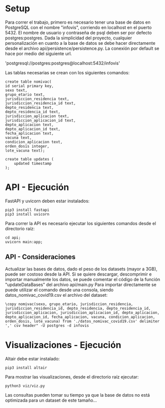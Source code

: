 # Setup

Para correr el trabajo, primero es necesario tener una base de datos en PostgreSQL con el nombre "infovis", corriendo en localhost en el puerto 5432.
El nombre de usuario y contraseña de psql deben ser por defecto postgres:postgres.
Dada la simplicidad del proyecto, cualquier personalización en cuanto a la base de datos se debe hacer directamente desde el archivo api/persistence/persistence.py.
La conexión por default se hace por medio del siguiente url.

'postgresql://postgres:postgres@localhost:5432/infovis'

Las tablas necesarias se crean con los siguientes comandos:

```
create table nomivac(
id serial primary key,
sexo text,
grupo_etario text,
jurisdiccion_residencia text,
jurisdiccion_residencia_id text,
depto_residencia text,
depto_residencia_id text,
jurisdiccion_aplicacion text,
jurisdiccion_aplicacion_id text,
depto_aplicacion text,
depto_aplicacion_id text,
fecha_aplicacion text,
vacuna text,
condicion_aplicacion text,
orden_dosis integer,
lote_vacuna text);

create table updates (
    updated timestamp
);
```

# API - Ejecución

FastAPI y uvicorn deben estar instalados:

```
pip3 install fastapi
pip3 install uvicorn
```

Para correr la API es necesario ejecutar los siguientes comandos desde el directorio raíz:

```
cd api;
uvicorn main:app;
```

## API - Consideraciones

Actualizar las bases de datos, dado el peso de los datasets (mayor a 3GB), puede ser costoso desde la API.
Si se quiere descargar, descomprimir e importar manualmente los datos, se puede comentar el código de la función "updateDataBases" del archivo api/main.py
Para importar directamente se puede utilizar el comando desde una consola, siendo datos_nomivac_covid19.csv el archivo del dataset:

```
\copy nomivac(sexo, grupo_etario, jurisdiccion_residencia, jurisdiccion_residencia_id, depto_residencia, depto_residencia_id, jurisdiccion_aplicacion, jurisdiccion_aplicacion_id, depto_aplicacion, depto_aplicacion_id, fecha_aplicacion, vacuna, condicion_aplicacion, orden_dosis, lote_vacuna) from './datos_nomivac_covid19.csv' delimiter ',' csv header" -U postgres -d infovis
```

# Visualizaciones - Ejecución

Altair debe estar instalado:

```
pip3 install altair
```

Para mostrar las visualizaciones, desde el directorio raíz ejecutar:

```
python3 viz/viz.py
```

Las consultas pueden tomar su tiempo ya que la base de datos no está optimizada para un dataset de este tamaño...
